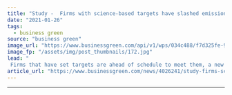 ```yaml
---
title: "Study -  Firms with science-based targets have slashed emissions a quarter since Paris Agreement"
date: "2021-01-26"
tags: 
  - business green
source: "business green"
image_url: "https://www.businessgreen.com/api/v1/wps/034c488/f7d325fe-9e7f-4dd5-b133-3d89b7f64727/8/climate-change-185x114.jpg"
image_fp: "/assets/img/post_thumbnails/172.jpg"
lead: "
 Firms that have set targets are ahead of schedule to meet them, a new analysis of the efficacy of the Science-Based Targets initiative has shown ..."
article_url: "https://www.businessgreen.com/news/4026241/study-firms-science-targets-slashed-emissions-quarter-paris-agreement"
---
```


---
